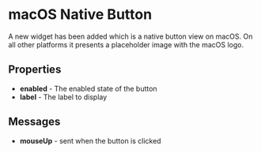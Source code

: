 # macOS Native Button

A new widget has been added which is a native button view on macOS. On
all other platforms it presents a placeholder image with the macOS 
logo.

## Properties

* **enabled** - The enabled state of the button
* **label** - The label to display

## Messages

* **mouseUp** - sent when the button is clicked